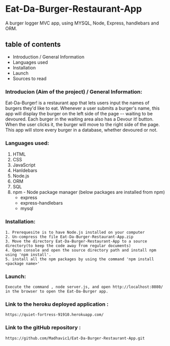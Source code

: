 # Eat-Da-Burger-Restaurant-App
A burger logger MVC app, using MYSQL, Node, Express, handlebars and ORM.

## table of contents
- Introduction / General Information
- Languages used
- Installation
- Launch
- Sources to read

### Introducion (Aim of the project) / General Information:
Eat-Da-Burger! is a restaurant app that lets users input the names of burgers they'd like to eat. Whenever a user submits a burger's name, this app will display the burger on the left side of the page -- waiting to be devoured. Each burger in the waiting area also has a Devour it! button. When the user clicks it, the burger will move to the right side of the page. This app will store every burger in a database, whether devoured or not.

  ### Languages used:
  1. HTML
  2. CSS
  3. JavaScript
  4. Hanldebars
  4. Node.js
  5. ORM 
  6. SQL
  7. npm - Node package manager (below packages are installed from npm)
     - express
     - express-handlebars
     - mysql

### Installation:
    1. Prerequesite is to have Node.js installed on your computer
    2. Un-compress the file Eat-Da-Burger-Restaurant-App.zip
    3. Move the directory Eat-Da-Burger-Restaurant-App to a source directory(to keep the code away from regular documents)
    4. Open console and open the source directory path and install npm using 'npm install'.
    5. install all the npm packages by using the command 'npm install <package name>'

### Launch:
    Execute the command , node server.js, and open http://localhost:8080/ in the browser to open the Eat-Da-Burger app.

### Link to the heroku deployed application :
    https://quiet-fortress-91910.herokuapp.com/ 

### Link to the gitHub repository : 
    https://github.com/Madhavic1/Eat-Da-Burger-Restaurant-App.git 
